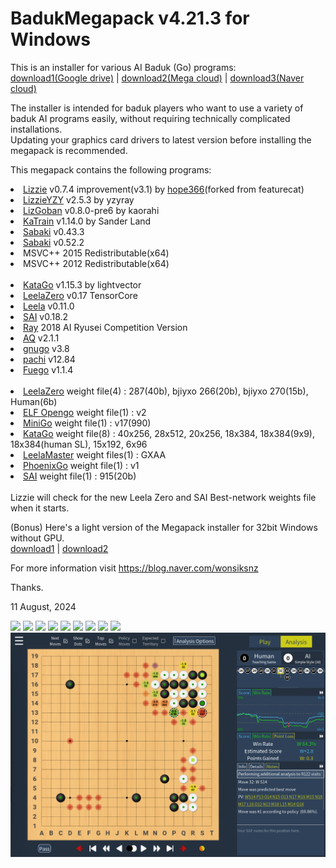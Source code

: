 # BadukMegapack v4.21.3 for Windows
This is an installer for various AI Baduk (Go) programs:<br>
<a href="https://drive.google.com/uc?export=download&id=1maDdwuHEonnZeAy-Jxp0L0-Z1Cg4I1PI">download1(Google drive)</a> | <a href="https://mega.nz/file/K6hyFKJK#owb4v46ooFkYXWog85ilyr2X_tHyvPETHBlNDD0nFGk">download2(Mega cloud)</a> | <a href="http://naver.me/5oEQxgJ6">download3(Naver cloud)</a>

The installer is intended for baduk players who want to use a variety of baduk AI programs easily, without requiring technically complicated installations.<br>
Updating your graphics card drivers to latest version before installing the megapack is recommended.


This megapack contains the following programs:

<li><a href="https://github.com/featurecat/lizzie" target="_blank">Lizzie</a> v0.7.4 improvement(v3.1) by <a href="https://github.com/hope366/Lizzie-improvements">hope366</a>(forked from featurecat)<br>
<li><a href="https://github.com/yzyray/lizzieyzy" target="_blank">LizzieYZY</a> v2.5.3 by yzyray<br>
<li><a href="https://github.com/kaorahi/lizgoban" target="_blank">LizGoban</a> v0.8.0-pre6 by kaorahi<br>
<li><a href="https://github.com/sanderland/katrain" target="_blank">KaTrain</a> v1.14.0 by Sander Land<br>
<li><a href="https://github.com/SabakiHQ/Sabaki" target="_blank">Sabaki</a> v0.43.3<br>
<li><a href="https://github.com/SabakiHQ/Sabaki" target="_blank">Sabaki</a> v0.52.2<br>
<li>MSVC++ 2015 Redistributable(x64)<br>
<li>MSVC++ 2012 Redistributable(x64)<br>
<br>
<li><a href="https://github.com/lightvector/KataGo" target="_blank">KataGo</a> v1.15.3 by lightvector<br>
<li><a href="https://github.com/leela-zero/leela-zero" target="_blank">LeelaZero</a> v0.17 TensorCore<br>
<li><a href="https://sjeng.org/leela.html" target="_blank">Leela</a> v0.11.0<br>
<li><a href="https://github.com/sai-dev/sai" target="_blank">SAI</a> v0.18.2<br>
<li><a href="https://github.com/zakki/Ray" target="_blank">Ray</a> 2018 AI Ryusei Competition Version<br>
<li><a href="https://github.com/ymgaq/AQ" target="_blank">AQ</a> v2.1.1<br>
<li><a href="https://www.gnu.org/software/gnugo/" target="_blank">gnugo</a> v3.8<br>
<li><a href="https://github.com/pasky/pachi" target="_blank">pachi</a> v12.84<br>
<li><a href="https://sourceforge.net/projects/fuego/" target="_blank">Fuego</a> v1.1.4<br>
<br>
<li><a href="http://zero.sjeng.org/" target="_blank">LeelaZero</a> weight file(4) : 287(40b), bjiyxo 266(20b), bjiyxo 270(15b), Human(6b)<br>
<li><a href="https://github.com/pytorch/ELF" target="_blank">ELF Opengo</a> weight file(1) : v2<br>
<li><a href="https://github.com/tensorflow/minigo" target="_blank">MiniGo</a> weight file(1) : v17(990)<br>
<li><a href="https://d3dndmfyhecmj0.cloudfront.net/index.html">KataGo</a> weight file(8) : 40x256, 28x512, 20x256, 18x384, 18x384(9x9), 18x384(human SL), 15x192, 6x96<br>
<li><a href="https://github.com/pangafu/LeelaMasterWeight" target="_blank">LeelaMaster</a> weight files(1) : GXAA<br>
<li><a href="https://github.com/Tencent/PhoenixGo" target="_blank">PhoenixGo</a> weight file(1) : v1<br>
<li><a href="http://sai.unich.it/" target="_blank">SAI</a> weight file(1) : 915(20b)<br>
<br>
Lizzie will check for the new Leela Zero and SAI Best-network weights file when it starts.

(Bonus) Here's a light version of the Megapack installer for 32bit Windows without GPU.<br>
<a href="https://drive.google.com/uc?export=download&id=1r_khs0Ol2jikg_groEHuy1DRwMb8ZYrW">download1</a> | <a href="http://naver.me/GOuK5XRG">download2</a>

For more information visit https://blog.naver.com/wonsiksnz

Thanks.


11 August, 2024

<img src="https://github.com/wonsiks/BadukMegapack/blob/master/megapack.png">

<img src="https://github.com/wonsiks/BadukMegapack/blob/master/config1.png">

<img src="https://github.com/wonsiks/BadukMegapack/blob/master/config2.png">

<img src="https://github.com/wonsiks/BadukMegapack/blob/master/config3.png">

<img src="https://github.com/wonsiks/BadukMegapack/blob/master/lizzie.png">
  
<img src="https://github.com/yzyray/lizzieyzy/raw/main/screenshot.png">

<img src="https://github.com/wonsiks/BadukMegapack/blob/master/sabaki.png">

<img src="https://github.com/wonsiks/BadukMegapack/blob/master/lizgoban.png">

<img src="https://github.com/wonsiks/BadukMegapack/blob/master/run_lizgoban.png">

<img src="https://raw.githubusercontent.com/sanderland/katrain/master/screenshots/analysis.png">
